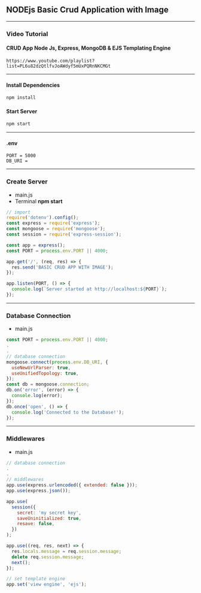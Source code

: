 ## NODEjs Basic Crud Application with Image

---

### Video Tutorial

#### CRUD App Node Js, Express, MongoDB & EJS Templating Engine

```
https://www.youtube.com/playlist?list=PL6u82dzQtlfvJoAWdyf5mUxPQRnNKCMGt
```

---

#### Install Dependencies

```sh
npm install
```

#### Start Server

```sh
npm start
```

---

#### .env

```
PORT = 5000
DB_URI =
```

---

### Create Server

- main.js
- Terminal **npm start**

```js
// import
require('dotenv').config();
const express = require('express');
const mongoose = require('mongoose');
const session = require('express-session');

const app = express();
const PORT = process.env.PORT || 4000;

app.get('/', (req, res) => {
  res.send('BASIC CRUD APP WITH IMAGE');
});

app.listen(PORT, () => {
  console.log(`Server started at http://localhost:${PORT}`);
});
```

---

### Database Connection

- main.js

```js
const PORT = process.env.PORT || 4000;
.
.
// database connection
mongoose.connect(process.env.DB_URI, {
  useNewUrlParser: true,
  useUnifiedTopology: true,
});
const db = mongoose.connection;
db.on('error', (error) => {
  console.log(error);
});
db.once('open', () => {
  console.log('Connected to the Database!');
});
```

---

### Middlewares

- main.js

```js
// database connection
.
.
// middlewares
app.use(express.urlencoded({ extended: false }));
app.use(express.json());

app.use(
  session({
    secret: 'my secret key',
    saveUninitialized: true,
    resave: false,
  })
);

app.use((req, res, next) => {
  res.locals.message = req.session.message;
  delete req.session.message;
  next();
});

// set template engine
app.set('view engine', 'ejs');

```

